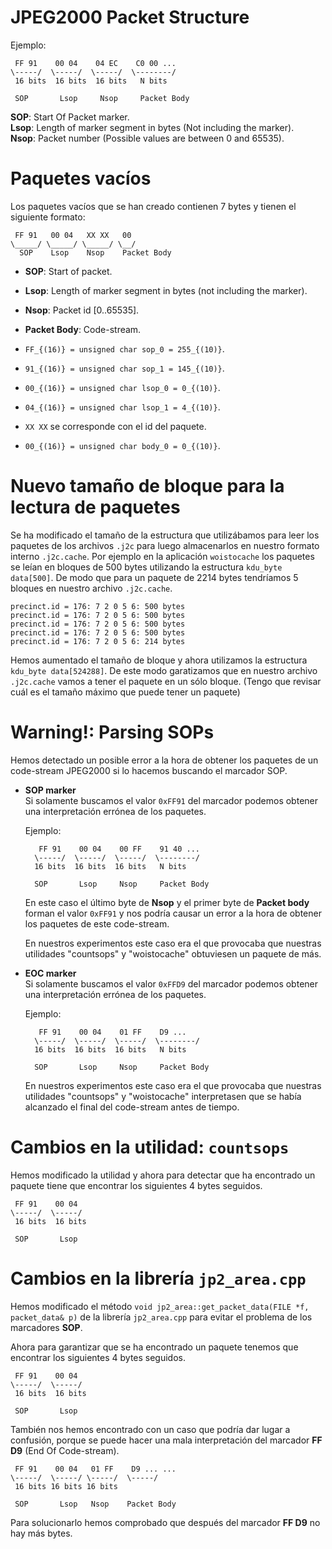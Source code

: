 JPEG2000 Packet Structure
=========================

Ejemplo:  

```
 FF 91    00 04    04 EC    C0 00 ...
\-----/  \-----/  \-----/  \--------/
 16 bits  16 bits  16 bits   N bits
 
 SOP       Lsop     Nsop     Packet Body
```

**SOP**: Start Of Packet marker.  
**Lsop**: Length of marker segment in bytes (Not including the marker).  
**Nsop**: Packet number (Possible values are between 0 and 65535).  


Paquetes vacíos
===============

Los paquetes vacíos que se han creado contienen 7 bytes y tienen el
siguiente formato:

     FF 91   00 04   XX XX   00
    \_____/ \_____/ \_____/ \__/
      SOP    Lsop    Nsop    Packet Body

-   **SOP**: Start of packet.

-   **Lsop**: Length of marker segment in bytes (not including the
    marker).

-   **Nsop**: Packet id [0..65535].

-   **Packet Body**: Code-stream.

-   `FF_{(16)} = unsigned char sop_0 = 255_{(10)}`.

-   `91_{(16)} = unsigned char sop_1 = 145_{(10)}`.

-   `00_{(16)} = unsigned char lsop_0 = 0_{(10)}`.

-   `04_{(16)} = unsigned char lsop_1 = 4_{(10)}`.

-   `XX XX` se corresponde con el id del paquete.

-   `00_{(16)} = unsigned char body_0 = 0_{(10)}`.

Nuevo tamaño de bloque para la lectura de paquetes
==================================================

Se ha modificado el tamaño de la estructura que utilizábamos para leer
los paquetes de los archivos `.j2c` para luego almacenarlos en nuestro
formato interno `.j2c.cache`. Por ejemplo en la aplicación `woistocache`
los paquetes se leían en bloques de $500$ bytes utilizando la estructura
`kdu_byte data[500]`. De modo que para un paquete de $2214$ bytes
tendríamos $5$ bloques en nuestro archivo `.j2c.cache`.

    precinct.id = 176: 7 2 0 5 6: 500 bytes
    precinct.id = 176: 7 2 0 5 6: 500 bytes
    precinct.id = 176: 7 2 0 5 6: 500 bytes
    precinct.id = 176: 7 2 0 5 6: 500 bytes
    precinct.id = 176: 7 2 0 5 6: 214 bytes

Hemos aumentado el tamaño de bloque y ahora utilizamos la estructura
`kdu_byte data[524288]`. De este modo garatizamos que en nuestro archivo
`.j2c.cache` vamos a tener el paquete en un sólo bloque. (Tengo que
revisar cuál es el tamaño máximo que puede tener un paquete)


Warning!: Parsing SOPs
======================

Hemos detectado un posible error a la hora de obtener los paquetes de un
code-stream JPEG2000 si lo hacemos buscando el marcador SOP.

* **SOP marker**  
Si solamente buscamos el valor ```0xFF91``` del marcador podemos obtener
una interpretación errónea de los paquetes.

    Ejemplo:  

         FF 91    00 04    00 FF    91 40 ...
        \-----/  \-----/  \-----/  \--------/
        16 bits  16 bits  16 bits   N bits

        SOP       Lsop     Nsop     Packet Body

    En este caso el último byte de **Nsop** y el primer byte de **Packet body**
    forman el valor ```0xFF91``` y nos podría causar un error a la hora de obtener
    los paquetes de este code-stream.

    En nuestros experimentos este caso era el que provocaba que nuestras utilidades
    "countsops" y "woistocache" obtuviesen un paquete de más.


* **EOC marker**  
Si solamente buscamos el valor ```0xFFD9``` del marcador podemos obtener
una interpretación errónea de los paquetes.

    Ejemplo:  

         FF 91    00 04    01 FF    D9 ...
        \-----/  \-----/  \-----/  \--------/
        16 bits  16 bits  16 bits   N bits
     
        SOP       Lsop     Nsop     Packet Body

    En nuestros experimentos este caso era el que provocaba que nuestras utilidades
    "countsops" y "woistocache" interpretasen que se había alcanzado el final
    del code-stream antes de tiempo.


Cambios en la utilidad: ```countsops```
=======================================

Hemos modificado la utilidad y ahora para detectar que ha encontrado un paquete
tiene que encontrar los siguientes 4 bytes seguidos.

```
 FF 91    00 04 
\-----/  \-----/
 16 bits  16 bits
 
 SOP       Lsop
```

Cambios en la librería ```jp2_area.cpp```
========================================

Hemos modificado el método ```void jp2_area::get_packet_data(FILE *f, packet_data& p)```
de la librería ```jp2_area.cpp``` para evitar el problema de los marcadores **SOP**.

Ahora para garantizar que se ha encontrado un paquete tenemos que encontrar los siguientes 
4 bytes seguidos.

```
 FF 91    00 04 
\-----/  \-----/
 16 bits  16 bits
 
 SOP       Lsop
```

También nos hemos encontrado con un caso que podría dar lugar a confusión, porque
se puede hacer una mala interpretación del marcador **FF D9** (End Of Code-stream).

```
 FF 91    00 04   01 FF    D9 ... ...
\-----/  \-----/ \-----/  \-----/
 16 bits 16 bits 16 bits
 
 SOP       Lsop   Nsop    Packet Body
```

Para solucionarlo hemos comprobado que después del marcador **FF D9** no hay más bytes.
